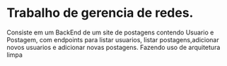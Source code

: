 # Trabalho de gerencia de redes.

Consiste em um BackEnd de um site de postagens contendo Usuario e Postagem, com endpoints para listar usuarios, listar postagens,adicionar novos usuarios e adicionar novas postagens.
Fazendo uso de arquitetura limpa 

